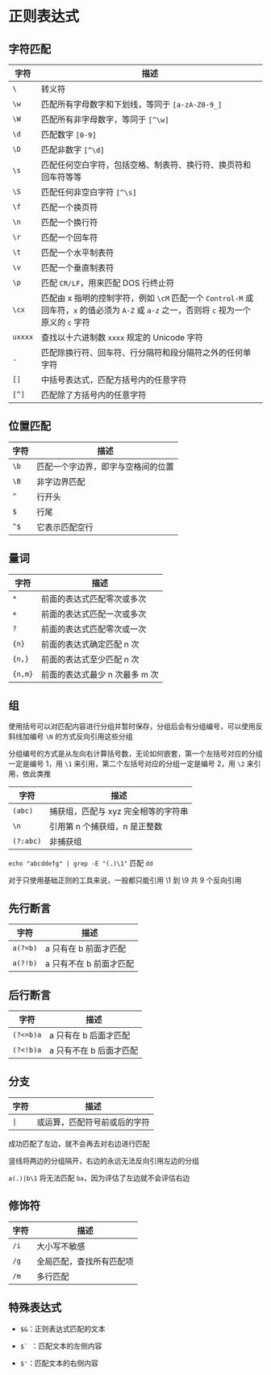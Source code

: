 # 正则表达式

## 字符匹配

|字符|描述
|-|-|
`\`|转义符
`\w`|匹配所有字母数字和下划线，等同于 `[a-zA-Z0-9_]`
`\W`|匹配所有非字母数字，等同于 `[^\w]`
`\d`|匹配数字 `[0-9]`
`\D`|匹配非数字 `[^\d]`
`\s`|匹配任何空白字符，包括空格、制表符、换行符、换页符和回车符等等
`\S`|匹配任何非空白字符 `[^\s]`
`\f`|匹配一个换页符
`\n`|匹配一个换行符
`\r`|匹配一个回车符
`\t`|匹配一个水平制表符
`\v`|匹配一个垂直制表符
`\p`|匹配 `CR/LF`，用来匹配 DOS 行终止符
`\cx`|匹配由 x 指明的控制字符，例如 `\cM` 匹配一个 `Control-M` 或回车符，`x` 的值必须为 `A-Z` 或 `a-z` 之一，否则将 `c` 视为一个原义的 `c` 字符
`uxxxx`|查找以十六进制数 `xxxx` 规定的 Unicode 字符
`.`|匹配除换行符、回车符、行分隔符和段分隔符之外的任何单字符
`[]`|中括号表达式，匹配方括号内的任意字符
`[^]`|匹配除了方括号内的任意字符

## 位置匹配

|字符|描述
|-|-|
`\b`|匹配一个字边界，即字与空格间的位置
`\B`|非字边界匹配
`^`|行开头
`$`|行尾
`^$`|它表示匹配空行

## 量词

|字符|描述
|-|-|
`*`|前面的表达式匹配零次或多次
`+`|前面的表达式匹配一次或多次
`?`|前面的表达式匹配零次或一次
`{n}`|前面的表达式确定匹配 n 次
`{n,}`|前面的表达式至少匹配 n 次
`{n,m}`|前面的表达式最少 n 次最多 m 次

## 组

使用括号可以对匹配内容进行分组并暂时保存，分组后会有分组编号，可以使用反斜线加编号 `\N` 的方式反向引用这些分组

分组编号的方式是从左向右计算括号数，无论如何嵌套，第一个左括号对应的分组一定是编号 1，用 `\1` 来引用，第二个左括号对应的分组一定是编号 2，用 `\2` 来引用，依此类推

|字符|描述
|-|-|
`(abc)`|捕获组，匹配与 xyz 完全相等的字符串
`\n`|引用第 n 个捕获组，n 是正整数
`(?:abc)`|非捕获组

`echo "abcddefg" | grep -E "(.)\1"`  匹配 `dd`

对于只使用基础正则的工具来说，一般都只能引用 \1 到 \9 共 9 个反向引用

## 先行断言

|字符|描述
|-|-|
`a(?=b)`|a 只有在 b 前面才匹配
`a(?!b)`|a 只有不在 b 前面才匹配

## 后行断言

|字符|描述
|-|-|
`(?<=b)a`|a 只有在 b 后面才匹配
`(?<!b)a`|a 只有不在 b 后面才匹配

## 分支

|字符|描述
|-|-|
`\|`|或运算，匹配符号前或后的字符

成功匹配了左边，就不会再去对右边进行匹配

竖线将两边的分组隔开，右边的永远无法反向引用左边的分组

`a(.)|b\1` 将无法匹配 `ba`，因为评估了左边就不会评估右边

## 修饰符

|字符|描述
|-|-|
`/i`|大小写不敏感
`/g`|全局匹配，查找所有匹配项
`/m`|多行匹配

## 特殊表达式

- `$&`：正则表达式匹配的文本

- ```$` ```：匹配文本的左侧内容

- `$'`：匹配文本的右侧内容
